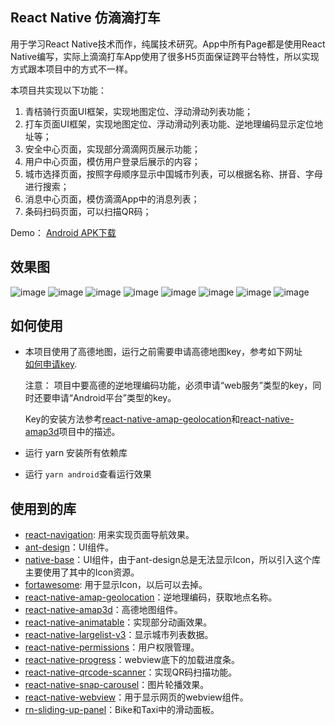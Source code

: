 **React Native 仿滴滴打车** 
--------

用于学习React Native技术而作，纯属技术研究。App中所有Page都是使用React Native编写，实际上滴滴打车App使用了很多H5页面保证跨平台特性，所以实现方式跟本项目中的方式不一样。

本项目共实现以下功能：
1. 青桔骑行页面UI框架，实现地图定位、浮动滑动列表功能；
2. 打车页面UI框架，实现地图定位、浮动滑动列表功能、逆地理编码显示定位地址等；
3. 安全中心页面，实现部分滴滴网页展示功能；
4. 用户中心页面，模仿用户登录后展示的内容；
5. 城市选择页面，按照字母顺序显示中国城市列表，可以根据名称、拼音、字母进行搜索；
6. 消息中心页面，模仿滴滴App中的消息列表；
7. 条码扫码页面，可以扫描QR码；

Demo： [Android APK下载](https://github.com/qdhuxp/DiDi_RN/blob/master/Demo/app-release.apk)

效果图
--------
![image](https://github.com/qdhuxp/DiDi_RN/blob/master/Demo/sidebar.gif)
![image](https://github.com/qdhuxp/DiDi_RN/blob/master/Demo/city_picker.gif)
![image](https://github.com/qdhuxp/DiDi_RN/blob/master/Demo/message_center.gif)
![image](https://github.com/qdhuxp/DiDi_RN/blob/master/Demo/barcode.gif)
![image](https://github.com/qdhuxp/DiDi_RN/blob/master/Demo/bike.gif)
![image](https://github.com/qdhuxp/DiDi_RN/blob/master/Demo/taxi.gif)
![image](https://github.com/qdhuxp/DiDi_RN/blob/master/Demo/taxi_floatPanel.gif)
![image](https://github.com/qdhuxp/DiDi_RN/blob/master/Demo/safe_center.gif)

如何使用
--------
* 本项目使用了高德地图，运行之前需要申请高德地图key，参考如下网址<br />
  [如何申请key](https://lbs.amap.com/api/webservice/guide/create-project/get-key).

  注意： 项目中要高德的逆地理编码功能，必须申请“web服务”类型的key，同时还要申请“Android平台”类型的key。
  
  Key的安装方法参考[react-native-amap-geolocation](https://qiuxiang.github.io/react-native-amap-geolocation/#/)和[react-native-amap3d](https://github.com/qiuxiang/react-native-amap3d)项目中的描述。
  
* 运行 yarn 安装所有依赖库<br />

* 运行 ``yarn android``查看运行效果<br />
    
使用到的库
---------------

* [react-navigation](https://reactnavigation.org/): 用来实现页面导航效果。
* [ant-design](https://rn.mobile.ant.design/)：UI组件。
* [native-base](https://nativebase.io/)：UI组件，由于ant-design总是无法显示Icon，所以引入这个库主要使用了其中的Icon资源。
* [fortawesome](https://github.com/FortAwesome/react-native-fontawesome): 用于显示Icon，以后可以去掉。
* [react-native-amap-geolocation](https://github.com/qiuxiang/react-native-amap-geolocation)：逆地理编码，获取地点名称。
* [react-native-amap3d](https://github.com/qiuxiang/react-native-amap3d)：高德地图组件。
* [react-native-animatable](https://github.com/oblador/react-native-animatable)：实现部分动画效果。
* [react-native-largelist-v3](https://github.com/bolan9999/react-native-largelist)：显示城市列表数据。
* [react-native-permissions](https://github.com/zoontek/react-native-permissions)：用户权限管理。
* [react-native-progress](https://github.com/oblador/react-native-progress)：webview底下的加载进度条。
* [react-native-qrcode-scanner](https://github.com/moaazsidat/react-native-qrcode-scanner)：实现QR码扫描功能。
* [react-native-snap-carousel](https://github.com/archriss/react-native-snap-carousel)：图片轮播效果。
* [react-native-webview](https://github.com/react-native-webview/react-native-webview)：用于显示网页的webview组件。
* [rn-sliding-up-panel](https://github.com/octopitus/rn-sliding-up-panel)：Bike和Taxi中的滑动面板。
